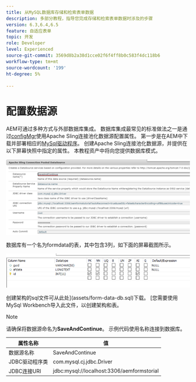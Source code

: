 ```yaml
---
title: 从MySQL数据库存储和检索表单数据
description: 多部分教程，指导您完成存储和检索表单数据时涉及的步骤
version: 6.3,6.4,6.5
feature: 自适应表单
topic: 开发
role: Developer
level: Experienced
source-git-commit: 3569d8b2a38d1cce02f6f4ff8b0c583f4dc118b6
workflow-type: tm+mt
source-wordcount: '199'
ht-degree: 5%

---
```


# 配置数据源

AEM可通过多种方式与外部数据库集成。 数据库集成最常见的标准做法之一是通过[configMgr](http://localhost:4502/system/console/configMgr)使用Apache Sling连接池化数据源配置属性。
第一步是在AEM中下载并部署相应的[MySql驱动程序](https://mvnrepository.com/artifact/mysql/mysql-connector-java)。
创建Apache Sling连接池化数据源，并提供在以下屏幕快照中指定的属性。 本教程资产中将向您提供数据库模式。

![数据源](assets/save-continue.PNG)

数据库有一个名为formdata的表，其中包含3列，如下面的屏幕截图所示。

![数据库](assets/data-base-tables.PNG)

创建架构的sql文件可从此处](assets/form-data-db.sql)下载。 [您需要使用MySql Workbench导入此文件，以创建架构和表。

>[!NOTE]
>请确保将数据源命名为&#x200B;**SaveAndContinue**。 示例代码使用名称连接到数据库。

| 属性名称 | 值 |
| ------------------------|---------------------------------------|
| 数据源名称 | SaveAndContinue |
| JDBC驱动程序类 | com.mysql.cj.jdbc.Driver |
| JDBC连接URI | jdbc:mysql://localhost:3306/aemformstorial |
